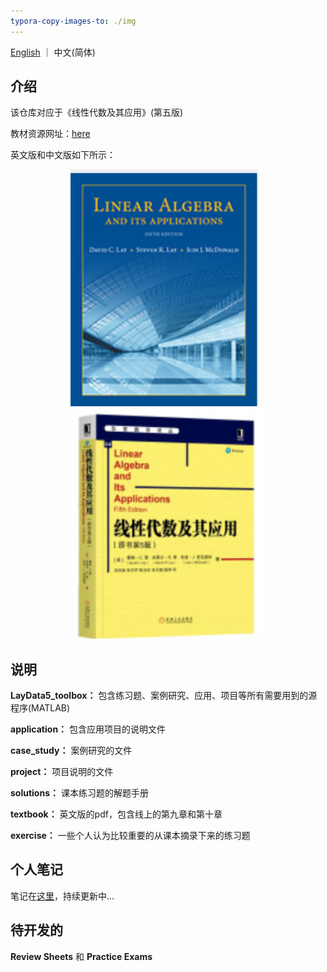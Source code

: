 ```yaml
---
typora-copy-images-to: ./img
---
```


[English](README.md) ｜ 中文(简体)

## 介绍

该仓库对应于《线性代数及其应用》(第五版)

教材资源网址：[here](https://wps.pearsoned.com/aw_lay_linearalgebra_5/)

英文版和中文版如下所示：



<center class="half">
    <img src="img/image-20230118132720852.png" width="300"/>&nbsp;&nbsp;&nbsp;
    <img src="img/image-20230118132203188.png" width="300"/>
</center>



## 说明

**LayData5_toolbox：** 包含练习题、案例研究、应用、项目等所有需要用到的源程序(MATLAB)

**application：** 包含应用项目的说明文件

**case_study：** 案例研究的文件

**project：** 项目说明的文件

**solutions：** 课本练习题的解题手册

**textbook：** 英文版的pdf，包含线上的第九章和第十章

**exercise：** 一些个人认为比较重要的从课本摘录下来的练习题



## 个人笔记

笔记在[这里](https://ascendho.github.io/Linear-Algebra-and-Its-Applications/)，持续更新中...



## 待开发的

**Review Sheets** 和 **Practice Exams**















